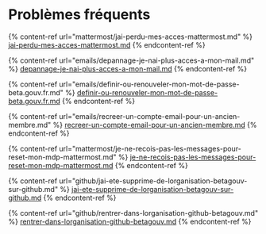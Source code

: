 # Problèmes fréquents

{% content-ref url="mattermost/jai-perdu-mes-acces-mattermost.md" %}
[jai-perdu-mes-acces-mattermost.md](mattermost/jai-perdu-mes-acces-mattermost.md)
{% endcontent-ref %}

{% content-ref url="emails/depannage-je-nai-plus-acces-a-mon-mail.md" %}
[depannage-je-nai-plus-acces-a-mon-mail.md](emails/depannage-je-nai-plus-acces-a-mon-mail.md)
{% endcontent-ref %}

{% content-ref url="emails/definir-ou-renouveler-mon-mot-de-passe-beta.gouv.fr.md" %}
[definir-ou-renouveler-mon-mot-de-passe-beta.gouv.fr.md](emails/definir-ou-renouveler-mon-mot-de-passe-beta.gouv.fr.md)
{% endcontent-ref %}

{% content-ref url="emails/recreer-un-compte-email-pour-un-ancien-membre.md" %}
[recreer-un-compte-email-pour-un-ancien-membre.md](emails/recreer-un-compte-email-pour-un-ancien-membre.md)
{% endcontent-ref %}

{% content-ref url="mattermost/je-ne-recois-pas-les-messages-pour-reset-mon-mdp-mattermost.md" %}
[je-ne-recois-pas-les-messages-pour-reset-mon-mdp-mattermost.md](mattermost/je-ne-recois-pas-les-messages-pour-reset-mon-mdp-mattermost.md)
{% endcontent-ref %}

{% content-ref url="github/jai-ete-supprime-de-lorganisation-betagouv-sur-github.md" %}
[jai-ete-supprime-de-lorganisation-betagouv-sur-github.md](github/jai-ete-supprime-de-lorganisation-betagouv-sur-github.md)
{% endcontent-ref %}

{% content-ref url="github/rentrer-dans-lorganisation-github-betagouv.md" %}
[rentrer-dans-lorganisation-github-betagouv.md](github/rentrer-dans-lorganisation-github-betagouv.md)
{% endcontent-ref %}
